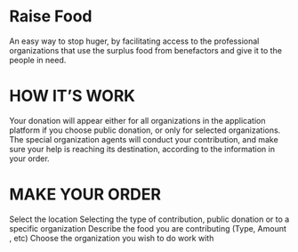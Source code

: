 # Raise Food
An easy way to stop huger, by facilitating access to the professional organizations that use the surplus food from benefactors and give it to the people in need.

# HOW IT’S WORK 
Your donation will appear either for all organizations in the application platform if you choose public donation, or only for selected organizations.
The special organization agents will conduct your contribution, and make sure your help is reaching its destination, according to the information in your order.

# MAKE YOUR ORDER
Select the location 
Selecting the type of contribution, public donation or to a specific organization
Describe the food you are contributing (Type, Amount , etc)
Choose the organization you wish to do work with 

